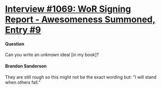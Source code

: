 # [Interview #1069: WoR Signing Report - Awesomeness Summoned, Entry #9](https://www.theoryland.com/intvmain.php?i=1069#9)

#### Question

Can you write an unknown ideal [in my book]?

#### Brandon Sanderson

They are still rough so this might not be the exact wording but: "I will stand when others fall."

